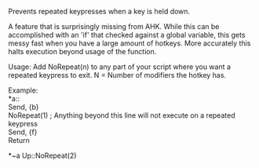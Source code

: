Prevents repeated keypresses when a key is held down.

A feature that is surprisingly missing from AHK. While this can be accomplished with an 'if' that checked against a global variable, this gets messy
fast when you have a large amount of hotkeys. More accurately this halts execution beyond usage of the function.

Usage:
Add NoRepeat(n) to any part of your script where you want a repeated keypress to exit. N = Number of modifiers the hotkey has.


Example:  
*a::  
Send, {b}  
NoRepeat(1)      ; Anything beyond this line will not execute on a repeated keypress  
Send, {f}  
Return  

*~a Up::NoRepeat(2)
